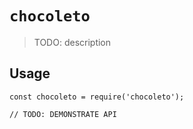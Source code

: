 # `chocoleto`

> TODO: description

## Usage

```
const chocoleto = require('chocoleto');

// TODO: DEMONSTRATE API
```
